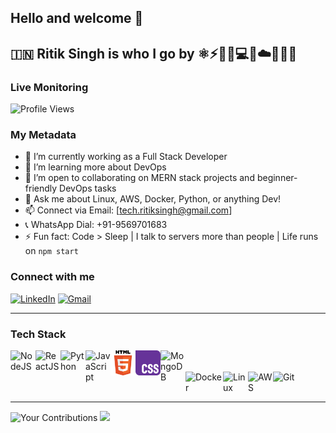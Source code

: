 ## Hello and welcome 🙏  
## 🇮🇳 Ritik Singh is who I go by ⚛️⚡️🌳🍃💻🐧☁️🐳🐍🧠
### Live Monitoring  
![Profile Views](https://komarev.com/ghpvc/?username=xritik)

<!-- 
**xritik/xritik** is a ✨ _special_ ✨ repository because its `README.md` (this file) appears on your GitHub profile.
-->

### My Metadata

- 🔭 I’m currently working as a Full Stack Developer  
- 🌱 I’m learning more about DevOps
- 👯 I’m open to collaborating on MERN stack projects and beginner-friendly DevOps tasks
- 💬 Ask me about Linux, AWS, Docker, Python, or anything Dev!  
- 📫 Connect via Email: [tech.ritiksingh@gmail.com]
- 📞 WhatsApp Dial: +91-9569701683
- ⚡ Fun fact: Code > Sleep | I talk to servers more than people | Life runs on `npm start`

### Connect with me  
[![LinkedIn](https://img.shields.io/badge/linkedin-%230077B5.svg?&style=for-the-badge&logo=linkedin&logoColor=white)](https://www.linkedin.com/in/xritik/)
[![Gmail](https://img.shields.io/badge/gmail-%23D14836.svg?&style=for-the-badge&logo=gmail&logoColor=white)](mailto:tech.ritiksingh@gmail.com)
<br />
<hr />

### Tech Stack

<img align="left" alt="NodeJS" width="40px" src="https://cdn-icons-png.flaticon.com/256/5968/5968322.png" />
<img align="left" alt="ReactJS" width="40px" src="https://upload.wikimedia.org/wikipedia/commons/thumb/a/a7/React-icon.svg/1200px-React-icon.svg.png" />
<img align="left" alt="Python" width="40px" src="https://www.vectorlogo.zone/logos/python/python-icon.svg" />
<img align="left" alt="JavaScript" width="40px" src="https://img.icons8.com/ios-filled/50/000000/javascript-logo.png" />
<img align="left" alt="HTML5" width="40px" src="https://raw.githubusercontent.com/github/explore/80688e429a7d4ef2fca1e82350fe8e3517d3494d/topics/html/html.png" />
<img align="left" alt="CSS3" width="40px" src="https://raw.githubusercontent.com/github/explore/80688e429a7d4ef2fca1e82350fe8e3517d3494d/topics/css/css.png" />
<img align="left" alt="MongoDB" width="40px" src="https://www.svgrepo.com/show/331488/mongodb.svg" />
<br/>
<br/>

<img align="left" alt="Docker" width="60px" src="https://www.vectorlogo.zone/logos/docker/docker-icon.svg" />
<img align="left" alt="Linux" width="40px" src="https://www.vectorlogo.zone/logos/linux/linux-icon.svg" />
<img align="left" alt="AWS" width="40px" src="https://www.vectorlogo.zone/logos/amazon_aws/amazon_aws-icon.svg" />
<img align="left" alt="Git" width="40px" src="https://www.vectorlogo.zone/logos/git-scm/git-scm-icon.svg" />
<br />
<br />
<hr />

![Your Contributions](https://github-readme-stats.vercel.app/api?username=xritik&show_icons=true&rank_icon=github&theme=radical&count_private=true)
<img height="195.5px" src="https://github-readme-stats.vercel.app/api/top-langs/?username=xritik&hide=html&hide_border=true&layout=donut&langs_count=7&icon_color=000&theme=radical" />

